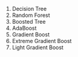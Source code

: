 1. Decision Tree
2. Random Forest
3. Boosted Tree
4. AdaBoost
5. Gradient Boost
6. Extreme Gradient Boost 
7. Light Gradient Boost 